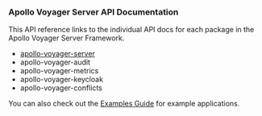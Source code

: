 ### Apollo Voyager Server API Documentation

This API reference links to the individual API docs for each package in the Apollo Voyager Server Framework.

* [apollo-voyager-server]
* apollo-voyager-audit
* apollo-voyager-metrics
* apollo-voyager-keycloak
* apollo-voyager-conflicts

[apollo-voyager-server]:./apollo-voyager-server.md
[apollo-voyager-audit]:./apollo-voyager-audit.md
[apollo-voyager-metrics]:./apollo-voyager-metrics.md
[apollo-voyager-keycloak]:./apollo-voyager-keycloak.md
[apollo-voyager-conflicts]:./apollo-voyager-conflicts.md

You can also check out the [Examples Guide](../guides/examples.md) for example applications.
